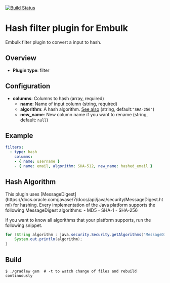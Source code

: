 [![Build Status](https://travis-ci.org/kamatama41/embulk-filter-hash.svg?branch=master)](https://travis-ci.org/kamatama41/embulk-filter-hash)

# Hash filter plugin for Embulk

Embulk filter plugin to convert a input to hash.

## Overview

* **Plugin type**: filter

## Configuration

- **columns**: Columns to hash (array, required)
  - **name**: Name of input column (string, required)
  - **algorithm**: A hash algorithm. [See also](#hash_algorithm) (string, default:`"SHA-256"`)
  - **new_name**: New column name if you want to rename (string, default: `null`)

## Example

```yaml
filters:
  - type: hash
    columns:
    - { name: username }
    - { name: email, algorithm: SHA-512, new_name: hashed_email }
```

## Hash Algorithm
<a name ="hash_algorithm">
This plugin uses [MessageDigest](https://docs.oracle.com/javase/7/docs/api/java/security/MessageDigest.html) for hashing.
Every implementation of the Java platform supports the following MessageDigest algorithms:  
- MD5
- SHA-1
- SHA-256

If you want to know all algorithms that your platform supports, run the following snippet.
```java
for (String algorithm : java.security.Security.getAlgorithms("MessageDigest")) {
    System.out.println(algorithm);
}
```

## Build

```
$ ./gradlew gem  # -t to watch change of files and rebuild continuously
```

